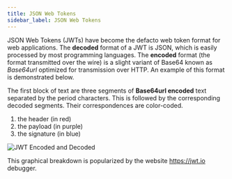 ```yaml
---
title: JSON Web Tokens
sidebar_label: JSON Web Tokens
---
```


JSON Web Tokens (JWTs) have become the defacto web token format for web
applications.  The **decoded** format of a JWT is JSON, which is easily
processed by most programming languages.  The **encoded** format (the format
transmitted over the wire) is a slight variant of Base64 known as
*Base64url* optimized for transmission over HTTP.  An example of this
format is demonstrated below.

The first block of text are three segments of **Base64url encoded** text
separated by the period characters.  This is followed by the corresponding
decoded segments.  Their correspondences are color-coded.

1. the header (in red)
2. the payload (in purple)
3. the signature (in blue)

![JWT Encoded and Decoded](/jwt/jwt02.png)

This graphical breakdown is popularized by the website https://jwt.io debugger.
